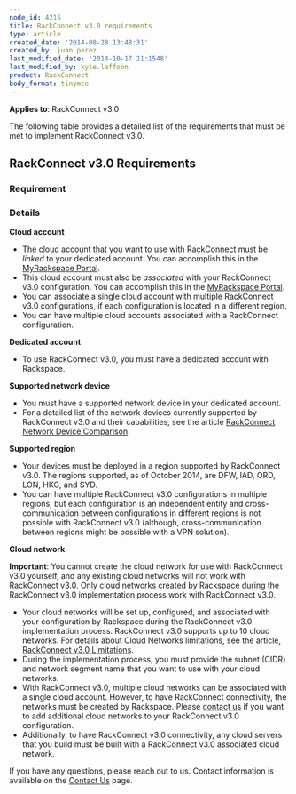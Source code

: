 ```yaml
---
node_id: 4215
title: RackConnect v3.0 requirements
type: article
created_date: '2014-08-28 13:48:31'
created_by: juan.perez
last_modified_date: '2014-10-17 21:1548'
last_modified_by: kyle.laffoon
product: RackConnect
body_format: tinymce
---
```


**Applies to**: RackConnect v3.0

The following table provides a detailed list of the requirements that
must be met to implement RackConnect v3.0.

RackConnect v3.0 Requirements
-----------------------------

### **Requirement**

### **Details**

**Cloud account**

-   The cloud account that you want to use with RackConnect must
    be *linked* to your dedicated account. You can accomplish this in
    the [MyRackspace Portal](https://my.rackspace.com/).
-   This cloud account must also be *associated* with your RackConnect
    v3.0 configuration. You can accomplish this in the [MyRackspace
    Portal](https://my.rackspace.com/).
-   You can associate a single cloud account with multiple RackConnect
    v3.0 configurations, if each configuration is located in a different
    region.
-   You can have multiple cloud accounts associated with a RackConnect
    configuration.

**Dedicated account**

-   To use RackConnect v3.0, you must have a dedicated account with
    Rackspace.

**Supported network device**

-   You must have a supported network device in your dedicated account.
-   For a detailed list of the network devices currently supported by
    RackConnect v3.0 and their capabilities, see the article
    [RackConnect Network Device
    Comparison](http://www.rackspace.com/knowledge_center/article/rackconnect-network-device-comparison).

**Supported region**

-   Your devices must be deployed in a region supported by RackConnect
    v3.0. The regions supported, as of October 2014, are DFW, IAD, ORD,
    LON, HKG, and SYD.
-   You can have multiple RackConnect v3.0 configurations in multiple
    regions, but each configuration is an independent entity and
    cross-communication between configurations in different regions is
    not possible with RackConnect v3.0 (although, cross-communication
    between regions might be possible with a VPN solution).

**Cloud network**

**Important**: You cannot create the cloud network for use with
RackConnect v3.0 yourself, and any existing cloud networks will not work
with RackConnect v3.0.  Only cloud networks created by Rackspace during
the RackConnect v3.0 implementation process work with RackConnect v3.0.

-   Your cloud networks will be set up, configured, and associated with
    your configuration by Rackspace during the RackConnect v3.0
    implementation process. RackConnect v3.0 supports up to 10 cloud
    networks. For details about Cloud Networks limitations, see the
    article, [RackConnect v3.0
    Limitations](http://www.rackspace.com/knowledge_center/article/rackconnect-v30-limitations).
-   During the implementation process, you must provide the subnet
    (CIDR) and network segment name that you want to use with your cloud
    networks.
-   With RackConnect v3.0,  multiple cloud networks can be associated
    with a single cloud account. However, to have RackConnect
    connectivity, the networks must be created by Rackspace. Please
    [contact us](http://www.rackspace.com/knowledge_center/support) if
    you want to add additional cloud networks to your RackConnect v3.0
    configuration.
-   Additionally, to have RackConnect v3.0 connectivity, any cloud
    servers that you build must be built with a RackConnect v3.0
    associated cloud network.

 

If you have any questions, please reach out to us. Contact information
is available on the [Contact
Us](http://www.rackspace.com/knowledge_center/support) page.

 

